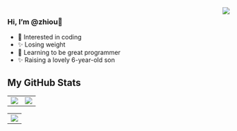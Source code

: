 <img align="right" src="https://github-readme-stats.vercel.app/api?username=zhiou&show_icons=true&icon_color=CE1D2D&text_color=718096&bg_color=00000000&hide_title=true&hide_border=true" />

### Hi, I’m @zhiou👋
- 👀 Interested in coding
- ✨ Losing weight
- 🌱 Learning to be great programmer
- ✨ Raising a lovely 6-year-old son

<h2> My GitHub Stats</h2>
<table>
  <tr>
    <td>
      <img src="https://github-readme-stats.vercel.app/api?username=zhiou&show_icons=true&include_all_commits=true&count_private=true&hide_border=true&theme=algolia"   />
    </td>
    <td>
      <img src="https://github-readme-streak-stats.herokuapp.com?user=zhiou&theme=algolia&hide_border=true" />
    </td>                           
  </tr>
</table>

<table>
  <tr>
    <td>
      <img src="https://github-readme-activity-graph.vercel.app/graph?username=zhiou&theme=react-dark&hide_border=true" />
    </td>
  </tr>
</table>

<!---
zhiou/zhiou is a ✨ special ✨ repository because its `README.md` (this file) appears on your GitHub profile.
You can click the Preview link to take a look at your changes.
--->
